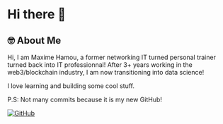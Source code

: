 <!---
MaximeIn-Tech/MaximeIn-Tech is a ✨ special ✨ repository because its `README.md` (this file) appears on your GitHub profile.
You can click the Preview link to take a look at your changes.
--->


# Hi there 👋

## 🤓 About Me

Hi, I am Maxime Hamou, a former networking IT turned personal trainer turned back into IT professionnal! After 3+ years working in the web3/blockchain industry, I am now transitioning into data science!

I love learning and building some cool stuff.

P.S: Not many commits because it is my new GitHub!

<a href="https://github.com/MaximeIn-Tech" target="_blank">
    <img src="https://img.shields.io/badge/GitHub-000000?style=for-the-badge&logo=GitHub&logoColor=white" alt="GitHub">
</a>


